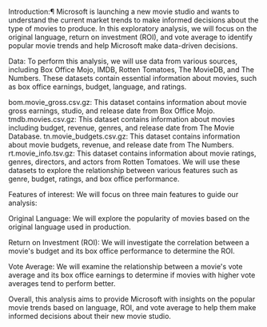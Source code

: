 Introduction:¶
Microsoft is launching a new movie studio and wants to understand the current market trends to make informed decisions about the type of movies to produce. In this exploratory analysis, we will focus on the original language, return on investment (ROI), and vote average to identify popular movie trends and help Microsoft make data-driven decisions.

Data:
To perform this analysis, we will use data from various sources, including Box Office Mojo, IMDB, Rotten Tomatoes, The MovieDB, and The Numbers. These datasets contain essential information about movies, such as box office earnings, budget, language, and ratings.

bom.movie_gross.csv.gz: This dataset contains information about movie gross earnings, studio, and release date from Box Office Mojo.
tmdb.movies.csv.gz: This dataset contains information about movies including budget, revenue, genres, and release date from The Movie Database.
tn.movie_budgets.csv.gz: This dataset contains information about movie budgets, revenue, and release date from The Numbers.
rt.movie_info.tsv.gz: This dataset contains information about movie ratings, genres, directors, and actors from Rotten Tomatoes.
We will use these datasets to explore the relationship between various features such as genre, budget, ratings, and box office performance.

Features of interest:
We will focus on three main features to guide our analysis:

Original Language: We will explore the popularity of movies based on the original language used in production.

Return on Investment (ROI): We will investigate the correlation between a movie's budget and its box office performance to determine the ROI.

Vote Average: We will examine the relationship between a movie's vote average and its box office earnings to determine if movies with higher vote averages tend to perform better.

Overall, this analysis aims to provide Microsoft with insights on the popular movie trends based on language, ROI, and vote average to help them make informed decisions about their new movie studio.
